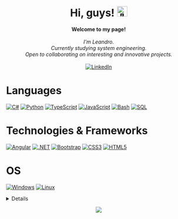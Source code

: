 <h1 align="center">Hi, guys! <img src="https://github.com/wervlad/wervlad/assets/24524555/766d336d-b87d-44ba-807c-c51de2bc6b4d" width="28px" alt="👋"></h1>

<p align="center">
    <b>Welcome to my page!</b><br><br>
    <i>
        I'm Leandro.<br>
        Currently studying system engineering.<br>
        Open to collaborating on interesting and innovative projects.<br>
    </i><br>
    <a href="https://www.linkedin.com/in/leandrogabrielgor">
        <img src="https://img.shields.io/badge/LinkedIn-blue?style=flat-square&logo=linkedin" alt="LinkedIn">
    </a>
<!--<a href="mailto:@gmail.com">
        <img src="https://img.shields.io/badge/Email-blue?style=flat-square&logo=gmail&logoColor=white" alt="e-mail">
    </a>-->
</p>

# Languages
[![C#](https://img.shields.io/badge/csharp-black?style=for-the-badge&logo=csharp)](https://github.com/leandrogor)
[![Python](https://img.shields.io/badge/python-black?style=for-the-badge&logo=python)](https://github.com/leandrogor)
[![TypeScript](https://img.shields.io/badge/typescript-black?style=for-the-badge&logo=typescript)](https://github.com/leandrogor)
[![JavaScript](https://img.shields.io/badge/javascript-black?style=for-the-badge&logo=javascript)](https://github.com/leandrogor)
[![Bash](https://img.shields.io/badge/bash-black?style=for-the-badge&logo=gnu-bash&logoColor=white)](https://github.com/leandrogor)
[![SQL](https://img.shields.io/badge/sql-black?style=for-the-badge&logo=mysql)](https://github.com/leandrogor)

# Technologies & Frameworks
[![Angular](https://img.shields.io/badge/angular-black?style=for-the-badge&logo=angular)](https://github.com/leandrogor)
[![.NET](https://img.shields.io/badge/net%20framework-black?style=for-the-badge&logo=dotnet)](https://github.com/leandrogor)
[![Bootstrap](https://img.shields.io/badge/bootstrap-black?style=for-the-badge&logo=bootstrap)](https://hub.docker.com/u/leandrogor)
[![CSS3](https://img.shields.io/badge/css3-black?style=for-the-badge&logo=css3)](https://hub.docker.com/u/leandrogor)
[![HTML5](https://img.shields.io/badge/html5-black?style=for-the-badge&logo=html5)](https://hub.docker.com/u/leandrogor)

# OS
[![Windows](https://img.shields.io/badge/Windows-black?style=for-the-badge&logo=Windows)](https://github.com/leandrogor)
[![Linux](https://img.shields.io/badge/linux-black?style=for-the-badge&logo=Linux)](https://github.com/leandrogor)

<details>
  <p align="center">
    <a href="https://github.com/leandrogor">
      <img src="http://github-profile-summary-cards.vercel.app/api/cards/profile-details?username=leandrogor&theme=transparent" />
    </a>
    <a href="https://github.com/leandrogor">
      <img src="https://github-readme-streak-stats.herokuapp.com/?user=leandrogor&hide_border=true&card_width=338&theme=transparent" />
    </a>
    <a href="https://github.com/leandrogor">
      <img src="http://github-profile-summary-cards.vercel.app/api/cards/stats?username=leandrogor&theme=transparent" />
    </a>
  </p>
</details>

<p align="center">
  <a href="https://github.com/leandrogor">
    <img src="https://komarev.com/ghpvc/?username=leandrogor&color=blue&style=flat)" />
  </a>
</p>
